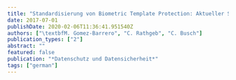 ```yaml
---
title: "Standardisierung von Biometric Template Protection: Aktueller Status und Bewertung der Verknüpfbarkeit"
date: 2017-07-01
publishDate: 2020-02-06T11:36:41.951540Z
authors: ["\textbfM. Gomez-Barrero", "C. Rathgeb", "C. Busch"]
publication_types: ["2"]
abstract: ""
featured: false
publication: "*Datenschutz und Datensicherheit*"
tags: ["german"]
---
```


